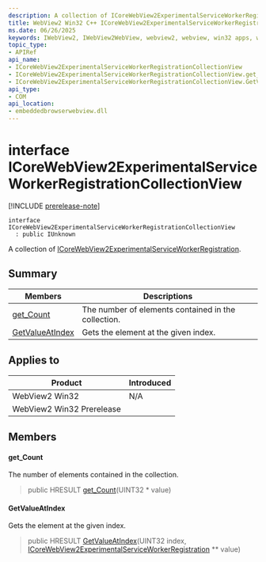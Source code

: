 ```yaml
---
description: A collection of ICoreWebView2ExperimentalServiceWorkerRegistration.
title: WebView2 Win32 C++ ICoreWebView2ExperimentalServiceWorkerRegistrationCollectionView
ms.date: 06/26/2025
keywords: IWebView2, IWebView2WebView, webview2, webview, win32 apps, win32, edge, ICoreWebView2, ICoreWebView2Controller, browser control, edge html, ICoreWebView2ExperimentalServiceWorkerRegistrationCollectionView
topic_type: 
- APIRef
api_name:
- ICoreWebView2ExperimentalServiceWorkerRegistrationCollectionView
- ICoreWebView2ExperimentalServiceWorkerRegistrationCollectionView.get_Count
- ICoreWebView2ExperimentalServiceWorkerRegistrationCollectionView.GetValueAtIndex
api_type:
- COM
api_location:
- embeddedbrowserwebview.dll
---
```


# interface ICoreWebView2ExperimentalServiceWorkerRegistrationCollectionView

[!INCLUDE [prerelease-note](../includes/prerelease-note.md)]

```
interface ICoreWebView2ExperimentalServiceWorkerRegistrationCollectionView
  : public IUnknown
```

A collection of [ICoreWebView2ExperimentalServiceWorkerRegistration](icorewebview2experimentalserviceworkerregistration.md#icorewebview2experimentalserviceworkerregistration).

## Summary

 Members                        | Descriptions
--------------------------------|---------------------------------------------
[get_Count](#get_count) | The number of elements contained in the collection.
[GetValueAtIndex](#getvalueatindex) | Gets the element at the given index.

## Applies to

Product                         | Introduced
--------------------------------|---------------------------------------------
WebView2 Win32            |    N/A
WebView2 Win32 Prerelease |    

## Members

#### get_Count

The number of elements contained in the collection.

> public HRESULT [get_Count](#get_count)(UINT32 * value)

#### GetValueAtIndex

Gets the element at the given index.

> public HRESULT [GetValueAtIndex](#getvalueatindex)(UINT32 index, [ICoreWebView2ExperimentalServiceWorkerRegistration](icorewebview2experimentalserviceworkerregistration.md#icorewebview2experimentalserviceworkerregistration) ** value)

